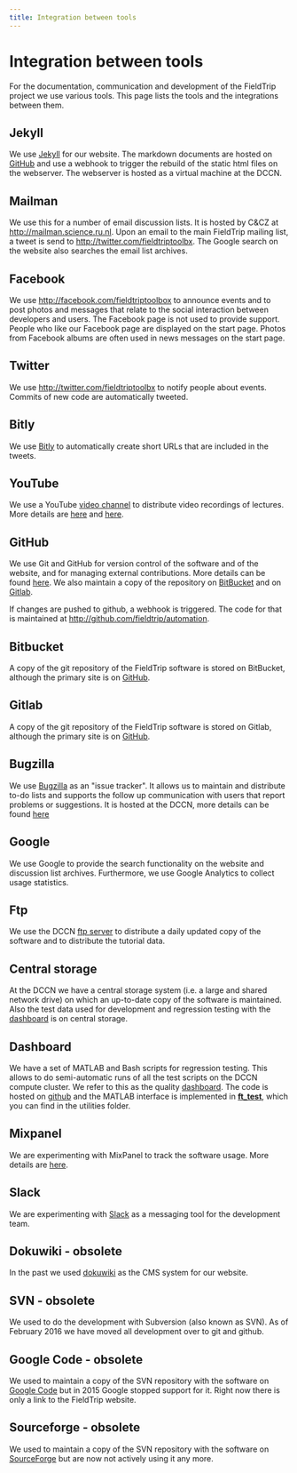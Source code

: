 ```yaml
---
title: Integration between tools
---
```


# Integration between tools

For the documentation, communication and development of the FieldTrip project we use various tools. This page lists the tools and the integrations between them.

## Jekyll

We use [Jekyll](https://jekyllrb.com) for our website. The markdown documents are hosted on [GitHub](https://github.com/fieldtrip/website) and use a webhook to trigger the rebuild of the static html files on the webserver. The webserver is hosted as a virtual machine at the DCCN.

## Mailman

We use this for a number of email discussion lists. It is hosted by C&CZ at <http://mailman.science.ru.nl>. Upon an email to the main FieldTrip mailing list, a tweet is send to <http://twitter.com/fieldtriptoolbx>. The Google search on the website also searches the email list archives.

## Facebook

We use <http://facebook.com/fieldtriptoolbox> to announce events and to post photos and messages that relate to the social interaction between developers and users. The Facebook page is not used to provide support. People who like our Facebook page are displayed on the start page. Photos from Facebook albums are often used in news messages on the start page.

## Twitter

We use <http://twitter.com/fieldtriptoolbx> to notify people about events. Commits of new code are automatically tweeted.

## Bitly

We use [Bitly](https://bitly.com) to automatically create short URLs that are included in the tweets.

## YouTube

We use a YouTube [video channel](https://www.youtube.com/fieldtriptoolbox) to distribute video recordings of lectures. More details are [here](/video) and [here](/development/guideline/video).

## GitHub

We use Git and GitHub for version control of the software and of the website, and for managing external contributions. More details can be found [here](/development/git). We also maintain a copy of the repository on [BitBucket](#bitbucket) and on [Gitlab](#gitlab).

If changes are pushed to github, a webhook is triggered. The code for that is maintained at <http://github.com/fieldtrip/automation>.

## Bitbucket

A copy of the git repository of the FieldTrip software is stored on BitBucket, although the primary site is on [GitHub](#GitHub).

## Gitlab

A copy of the git repository of the FieldTrip software is stored on Gitlab, although the primary site is on [GitHub](#GitHub).

## Bugzilla

We use [Bugzilla](http://www.bugzilla.org) as an "issue tracker". It allows us to maintain and distribute to-do lists and supports the follow up communication with users that report problems or suggestions. It is hosted at the DCCN, more details can be found [here](/bugzilla)

## Google

We use Google to provide the search functionality on the website and discussion list archives. Furthermore, we use Google Analytics to collect usage statistics.

## Ftp

We use the DCCN [ftp server](ftp://ftp.fieldtriptoolbox.org/pub/fieldtrip/) to distribute a daily updated copy of the software and to distribute the tutorial data.

## Central storage

At the DCCN we have a central storage system (i.e. a large and shared network drive) on which an up-to-date copy of the software is maintained. Also the test data used for development and regression testing with the [dashboard](#dashboard) is on central storage.

## Dashboard

We have a set of MATLAB and Bash scripts for regression testing. This allows to do semi-automatic runs of all the test scripts on the DCCN compute cluster. We refer to this as the quality [dashboard](/development/dashboard). The code is hosted on [github](https://github.com/fieldtrip/dashboard) and the MATLAB interface is implemented in **[ft_test](/reference/ft_test)**, which you can find in the utilities folder.

## Mixpanel

We are experimenting with MixPanel to track the software usage. More details are [here](/faq/tracking).

## Slack

We are experimenting with [Slack](https://fieldtriptoolbox.slack.com) as a messaging tool for the development team.

## Dokuwiki - obsolete

In the past we used [dokuwiki](http://dokuwiki.org/) as the CMS system for our website.

## SVN - obsolete

We used to do the development with Subversion (also known as SVN). As of February 2016 we have moved all development over to git and github.

## Google Code - obsolete

We used to maintain a copy of the SVN repository with the software on [Google Code](http://code.google.com/p/fieldtrip) but in 2015 Google stopped support for it. Right now there is only a link to the FieldTrip website.

## Sourceforge - obsolete

We used to maintain a copy of the SVN repository with the software on [SourceForge](https://sourceforge.net/projects/fieldtrip/) but are now not actively using it any more.
